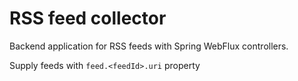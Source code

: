 # RSS feed collector

Backend application for RSS feeds with Spring WebFlux controllers.

Supply feeds with `feed.<feedId>.uri` property

